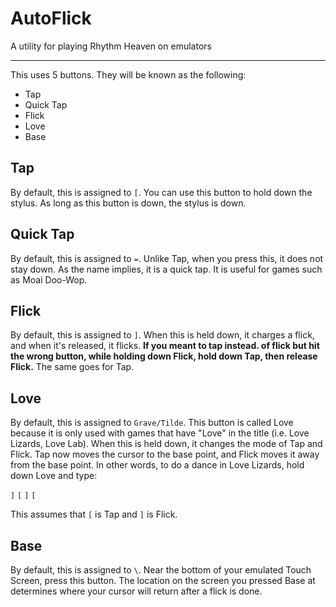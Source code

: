 # AutoFlick
A utility for playing Rhythm Heaven on emulators
<hr></hr>

This uses 5 buttons. They will be known as the following:

* Tap
* Quick Tap
* Flick
* Love
* Base

## Tap
By default, this is assigned to `[`. You can use this button to hold down the stylus. As long as this button is down, the stylus is down.

## Quick Tap
By default, this is assigned to `=`. Unlike Tap, when you press this, it does not stay down. As the name implies, it is a quick tap. It is useful for games such as Moai Doo-Wop.

## Flick
By default, this is assigned to `]`. When this is held down, it charges a flick, and when it's released, it flicks. **If you meant to tap instead. of flick but hit the wrong button, while holding down Flick, hold down Tap, then release Flick.** The same goes for Tap.

## Love
By default, this is assigned to `Grave/Tilde`. This button is called Love because it is only used with games that have "Love" in the title (i.e. Love Lizards, Love Lab). When this is held down, it changes the mode of Tap and Flick. Tap now moves the cursor to the base point, and Flick moves it away from the base point. In other words, to do a dance in Love Lizards, hold down Love and type: 

`]` `[` `]` `[`

This assumes that `[` is Tap and `]` is Flick.

## Base
By default, this is assigned to `\`. Near the bottom of your emulated Touch Screen, press this button. The location on the screen you pressed Base at determines where your cursor will return after a flick is done.
